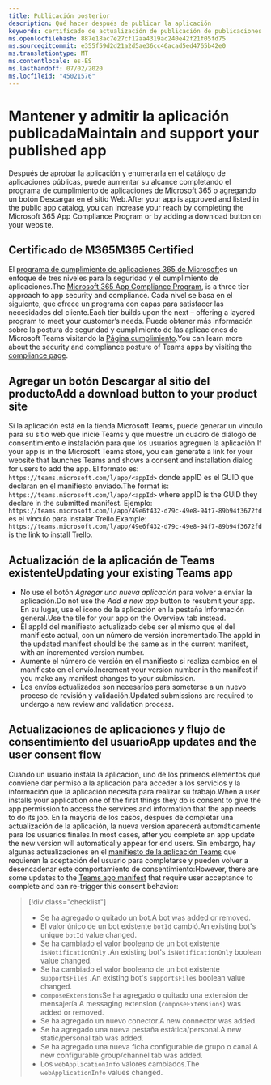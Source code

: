 ```yaml
---
title: Publicación posterior
description: Qué hacer después de publicar la aplicación
keywords: certificado de actualización de publicación de publicaciones de Teams
ms.openlocfilehash: 887e18ac7e27cf12aa4319ac240e42f21f05fd75
ms.sourcegitcommit: e355f59d2d21a2d5ae36cc46acad5ed4765b42e0
ms.translationtype: MT
ms.contentlocale: es-ES
ms.lasthandoff: 07/02/2020
ms.locfileid: "45021576"
---
```

# <a name="maintain-and-support-your-published-app"></a><span data-ttu-id="0fc85-104">Mantener y admitir la aplicación publicada</span><span class="sxs-lookup"><span data-stu-id="0fc85-104">Maintain and support your published app</span></span> 

<span data-ttu-id="0fc85-105">Después de aprobar la aplicación y enumerarla en el catálogo de aplicaciones públicas, puede aumentar su alcance completando el programa de cumplimiento de aplicaciones de Microsoft 365 o agregando un botón Descargar en el sitio Web.</span><span class="sxs-lookup"><span data-stu-id="0fc85-105">After your app is approved and listed in the public app catalog, you can increase your reach by completing the Microsoft 365 App Compliance Program or by adding a download button on your website.</span></span>

## <a name="m365-certified"></a><span data-ttu-id="0fc85-106">Certificado de M365</span><span class="sxs-lookup"><span data-stu-id="0fc85-106">M365 Certified</span></span>

<span data-ttu-id="0fc85-107">El [programa de cumplimiento de aplicaciones 365 de Microsoft](./application-certification.md)es un enfoque de tres niveles para la seguridad y el cumplimiento de aplicaciones.</span><span class="sxs-lookup"><span data-stu-id="0fc85-107">The [Microsoft 365 App Compliance Program](./application-certification.md), is a three tier approach to app security and compliance.</span></span> <span data-ttu-id="0fc85-108">Cada nivel se basa en el siguiente, que ofrece un programa con capas para satisfacer las necesidades del cliente.</span><span class="sxs-lookup"><span data-stu-id="0fc85-108">Each tier builds upon the next – offering a layered program to meet your customer’s needs.</span></span> <span data-ttu-id="0fc85-109">Puede obtener más información sobre la postura de seguridad y cumplimiento de las aplicaciones de Microsoft Teams visitando la [Página cumplimiento](https://docs.microsoft.com/microsoft-365-app-certification/teams/teams-apps).</span><span class="sxs-lookup"><span data-stu-id="0fc85-109">You can learn more about the security and compliance posture of Teams apps by visiting the [compliance page](https://docs.microsoft.com/microsoft-365-app-certification/teams/teams-apps).</span></span>

## <a name="add-a-download-button-to-your-product-site"></a><span data-ttu-id="0fc85-110">Agregar un botón Descargar al sitio del producto</span><span class="sxs-lookup"><span data-stu-id="0fc85-110">Add a download button to your product site</span></span>

<span data-ttu-id="0fc85-111">Si la aplicación está en la tienda Microsoft Teams, puede generar un vínculo para su sitio web que inicie Teams y que muestre un cuadro de diálogo de consentimiento e instalación para que los usuarios agreguen la aplicación.</span><span class="sxs-lookup"><span data-stu-id="0fc85-111">If your app is in the Microsoft Teams store, you can generate a link for your website that launches Teams and shows a consent and installation dialog for users to add the app.</span></span>
<span data-ttu-id="0fc85-112">El formato es: `https://teams.microsoft.com/l/app/<appId>` donde appID es el GUID que declaran en el manifiesto enviado.</span><span class="sxs-lookup"><span data-stu-id="0fc85-112">The format is:  `https://teams.microsoft.com/l/app/<appId>` where appID is the GUID they declare in the submitted manifest.</span></span>
<span data-ttu-id="0fc85-113">Ejemplo: `https://teams.microsoft.com/l/app/49e6f432-d79c-49e8-94f7-89b94f3672fd` es el vínculo para instalar Trello.</span><span class="sxs-lookup"><span data-stu-id="0fc85-113">Example: `https://teams.microsoft.com/l/app/49e6f432-d79c-49e8-94f7-89b94f3672fd` is the link to install Trello.</span></span>

## <a name="updating-your-existing-teams-app"></a><span data-ttu-id="0fc85-114">Actualización de la aplicación de Teams existente</span><span class="sxs-lookup"><span data-stu-id="0fc85-114">Updating your existing Teams app</span></span>

* <span data-ttu-id="0fc85-115">No use el botón *Agregar una nueva aplicación* para volver a enviar la aplicación.</span><span class="sxs-lookup"><span data-stu-id="0fc85-115">Do not use the *Add a new app* button to resubmit your app.</span></span> <span data-ttu-id="0fc85-116">En su lugar, use el icono de la aplicación en la pestaña Información general.</span><span class="sxs-lookup"><span data-stu-id="0fc85-116">Use the tile for your app on the Overview tab instead.</span></span>
* <span data-ttu-id="0fc85-117">El appId del manifiesto actualizado debe ser el mismo que el del manifiesto actual, con un número de versión incrementado.</span><span class="sxs-lookup"><span data-stu-id="0fc85-117">The appId in the updated manifest should be the same as in the current manifest, with an incremented version number.</span></span>
* <span data-ttu-id="0fc85-118">Aumente el número de versión en el manifiesto si realiza cambios en el manifiesto en el envío.</span><span class="sxs-lookup"><span data-stu-id="0fc85-118">Increment your version number in the manifest if you make any manifest changes to your submission.</span></span>
* <span data-ttu-id="0fc85-119">Los envíos actualizados son necesarios para someterse a un nuevo proceso de revisión y validación.</span><span class="sxs-lookup"><span data-stu-id="0fc85-119">Updated submissions are required to undergo a new review and validation process.</span></span>

## <a name="app-updates-and-the-user-consent-flow"></a><span data-ttu-id="0fc85-120">Actualizaciones de aplicaciones y flujo de consentimiento del usuario</span><span class="sxs-lookup"><span data-stu-id="0fc85-120">App updates and the user consent flow</span></span>

<span data-ttu-id="0fc85-121">Cuando un usuario instala la aplicación, uno de los primeros elementos que conviene dar permiso a la aplicación para acceder a los servicios y la información que la aplicación necesita para realizar su trabajo.</span><span class="sxs-lookup"><span data-stu-id="0fc85-121">When a user installs your application one of the first things they do is consent to give the app permission to access the services and information that the app needs to do its job.</span></span> <span data-ttu-id="0fc85-122">En la mayoría de los casos, después de completar una actualización de la aplicación, la nueva versión aparecerá automáticamente para los usuarios finales.</span><span class="sxs-lookup"><span data-stu-id="0fc85-122">In most cases, after you complete an app update the new version will automatically appear for end users.</span></span> <span data-ttu-id="0fc85-123">Sin embargo, hay algunas actualizaciones en el [manifiesto de la aplicación Teams](../../../../resources/schema/manifest-schema.md) que requieren la aceptación del usuario para completarse y pueden volver a desencadenar este comportamiento de consentimiento:</span><span class="sxs-lookup"><span data-stu-id="0fc85-123">However, there are some updates to the [Teams app manifest](../../../../resources/schema/manifest-schema.md) that require user acceptance to complete and can re-trigger this consent behavior:</span></span>

 >[!div class="checklist"]
>
> * <span data-ttu-id="0fc85-124">Se ha agregado o quitado un bot.</span><span class="sxs-lookup"><span data-stu-id="0fc85-124">A bot was added or removed.</span></span>
> * <span data-ttu-id="0fc85-125">El valor único de un bot existente `botId` cambió.</span><span class="sxs-lookup"><span data-stu-id="0fc85-125">An existing bot's unique `botId` value changed.</span></span>
> * <span data-ttu-id="0fc85-126">Se ha cambiado el valor booleano de un bot existente `isNotificationOnly` .</span><span class="sxs-lookup"><span data-stu-id="0fc85-126">An existing bot's `isNotificationOnly` boolean value changed.</span></span>
> * <span data-ttu-id="0fc85-127">Se ha cambiado el valor booleano de un bot existente `supportsFiles` .</span><span class="sxs-lookup"><span data-stu-id="0fc85-127">An existing bot's `supportsFiles` boolean value changed.</span></span>
> * <span data-ttu-id="0fc85-128">`composeExtensions`Se ha agregado o quitado una extensión de mensajería.</span><span class="sxs-lookup"><span data-stu-id="0fc85-128">A messaging extension (`composeExtensions`) was added or removed.</span></span>
> * <span data-ttu-id="0fc85-129">Se ha agregado un nuevo conector.</span><span class="sxs-lookup"><span data-stu-id="0fc85-129">A new connector was added.</span></span>
> * <span data-ttu-id="0fc85-130">Se ha agregado una nueva pestaña estática/personal.</span><span class="sxs-lookup"><span data-stu-id="0fc85-130">A new static/personal tab was added.</span></span>
> * <span data-ttu-id="0fc85-131">Se ha agregado una nueva ficha configurable de grupo o canal.</span><span class="sxs-lookup"><span data-stu-id="0fc85-131">A new configurable group/channel tab was added.</span></span>
> * <span data-ttu-id="0fc85-132">Los `webApplicationInfo` valores cambiados.</span><span class="sxs-lookup"><span data-stu-id="0fc85-132">The `webApplicationInfo` values changed.</span></span>
>
